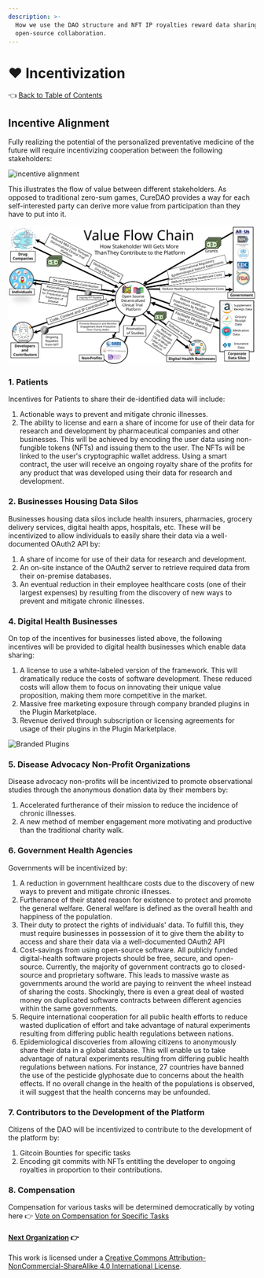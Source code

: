 ```yaml
---
description: >-
  How we use the DAO structure and NFT IP royalties reward data sharing and
  open-source collaboration.
---
```


# ❤ Incentivization

👈 [Back to Table of Contents](../)

## Incentive Alignment

Fully realizing the potential of the personalized preventative medicine of the future will require incentivizing cooperation between the following stakeholders:

![incentive alignment](../assets/incentivization/incentive-alignment.png)

This illustrates the flow of value between different stakeholders. As opposed to traditional zero-sum games, CureDAO provides a way for each self-interested party can derive more value from participation than they have to put into it.

![](<../assets/business/value-flow-chain (3).svg>)

### 1. Patients

Incentives for Patients to share their de-identified data will include:

1. Actionable ways to prevent and mitigate chronic illnesses.
2. The ability to license and earn a share of income for use of their data for research and development by pharmaceutical companies and other businesses. This will be achieved by encoding the user data using non-fungible tokens (NFTs) and issuing them to the user. The NFTs will be linked to the user's cryptographic wallet address. Using a smart contract, the user will receive an ongoing royalty share of the profits for any product that was developed using their data for research and development.

### 2. Businesses Housing Data Silos

Businesses housing data silos include health insurers, pharmacies, grocery delivery services, digital health apps, hospitals, etc. These will be incentivized to allow individuals to easily share their data via a well-documented OAuth2 API by:

1. A share of income for use of their data for research and development.
2. An on-site instance of the OAuth2 server to retrieve required data from their on-premise databases.
3. An eventual reduction in their employee healthcare costs (one of their largest expenses) by resulting from the discovery of new ways to prevent and mitigate chronic illnesses.

### 4. Digital Health Businesses

On top of the incentives for businesses listed above, the following incentives will be provided to digital health businesses which enable data sharing:

1. A license to use a white-labeled version of the framework. This will dramatically reduce the costs of software development. These reduced costs will allow them to focus on innovating their unique value proposition, making them more competitive in the market.
2. Massive free marketing exposure through company branded plugins in the Plugin Marketplace.
3. Revenue derived through subscription or licensing agreements for usage of their plugins in the Plugin Marketplace.

![Branded Plugins](../plugins/plugin-marketplace.png)

### 5. Disease Advocacy Non-Profit Organizations

Disease advocacy non-profits will be incentivized to promote observational studies through the anonymous donation data by their members by:

1. Accelerated furtherance of their mission to reduce the incidence of chronic illnesses.
2. A new method of member engagement more motivating and productive than the traditional charity walk.

### 6. Government Health Agencies

Governments will be incentivized by:

1. A reduction in government healthcare costs due to the discovery of new ways to prevent and mitigate chronic illnesses.
2. Furtherance of their stated reason for existence to protect and promote the general welfare. General welfare is defined as the overall health and happiness of the population.
3. Their duty to protect the rights of individuals' data. To fulfill this, they must require businesses in possession of it to give them the ability to access and share their data via a well-documented OAuth2 API
4. Cost-savings from using open-source software. All publicly funded digital-health software projects should be free, secure, and open-source. Currently, the majority of government contracts go to closed-source and proprietary software. This leads to massive waste as governments around the world are paying to reinvent the wheel instead of sharing the costs. Shockingly, there is even a great deal of wasted money on duplicated software contracts between different agencies within the same governments.
5. Require international cooperation for all public health efforts to reduce wasted duplication of effort and take advantage of natural experiments resulting from differing public health regulations between nations.
6. Epidemiological discoveries from allowing citizens to anonymously share their data in a global database. This will enable us to take advantage of natural experiments resulting from differing public health regulations between nations. For instance, 27 countries have banned the use of the pesticide glyphosate due to concerns about the health effects. If no overall change in the health of the populations is observed, it will suggest that the health concerns may be unfounded.

### 7. Contributors to the Development of the Platform

Citizens of the DAO will be incentivized to contribute to the development of the platform by:

1. Gitcoin Bounties for specific tasks
2. Encoding git commits with NFTs entitling the developer to ongoing royalties in proportion to their contributions.

### 8. Compensation

Compensation for various tasks will be determined democratically by voting here 👉 [Vote on Compensation for Specific Tasks](https://docs.google.com/forms/d/1zNRRLEOnrQmlbKu33NORJQDktJhgneQHsQtJHW3erL0/edit)

#### [Next Organization](5-organization.md) 👉

This work is licensed under a [Creative Commons Attribution-NonCommercial-ShareAlike 4.0 International License](http://creativecommons.org/licenses/by-nc-sa/4.0/).
